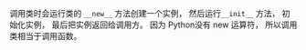 调用类时会运行类的 `__new__` 方法创建一个实例， 然后运行`__init__` 方法， 初始化实例， 最后把实例返回给调用方。 因为 Python没有 new 运算符， 所以调用类相当于调用函数。 